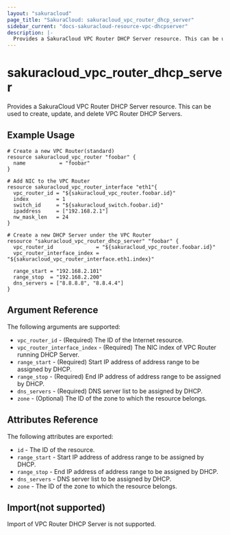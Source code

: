 ```yaml
---
layout: "sakuracloud"
page_title: "SakuraCloud: sakuracloud_vpc_router_dhcp_server"
sidebar_current: "docs-sakuracloud-resource-vpc-dhcpserver"
description: |-
  Provides a SakuraCloud VPC Router DHCP Server resource. This can be used to create, update, and delete VPC Router DHCP Servers.
---
```


# sakuracloud\_vpc\_router\_dhcp\_server

Provides a SakuraCloud VPC Router DHCP Server resource. This can be used to create, update, and delete VPC Router DHCP Servers.

## Example Usage

```hcl
# Create a new VPC Router(standard)
resource sakuracloud_vpc_router "foobar" {
  name           = "foobar"
}

# Add NIC to the VPC Router
resource sakuracloud_vpc_router_interface "eth1"{
  vpc_router_id = "${sakuracloud_vpc_router.foobar.id}"
  index         = 1
  switch_id     = "${sakuracloud_switch.foobar.id}"
  ipaddress     = ["192.168.2.1"]
  nw_mask_len   = 24
}

# Create a new DHCP Server under the VPC Router
resource "sakuracloud_vpc_router_dhcp_server" "foobar" {
  vpc_router_id              = "${sakuracloud_vpc_router.foobar.id}"
  vpc_router_interface_index = "${sakuracloud_vpc_router_interface.eth1.index}"

  range_start = "192.168.2.101"
  range_stop  = "192.168.2.200"
  dns_servers = ["8.8.8.8", "8.8.4.4"]
}
```

## Argument Reference

The following arguments are supported:

* `vpc_router_id` - (Required) The ID of the Internet resource.
* `vpc_router_interface_index` - (Required) The NIC index of VPC Router running DHCP Server.
* `range_start` - (Required) Start IP address of address range to be assigned by DHCP.
* `range_stop` - (Required) End IP address of address range to be assigned by DHCP.
* `dns_servers` - (Required) DNS server list to be assigned by DHCP.  
* `zone` - (Optional) The ID of the zone to which the resource belongs.

## Attributes Reference

The following attributes are exported:

* `id` - The ID of the resource.
* `range_start` - Start IP address of address range to be assigned by DHCP.
* `range_stop` - End IP address of address range to be assigned by DHCP.
* `dns_servers` - DNS server list to be assigned by DHCP.  
* `zone` - The ID of the zone to which the resource belongs.

## Import(not supported)

Import of VPC Router DHCP Server is not supported.
